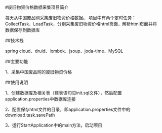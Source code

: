 #废旧物资价格数据采集项目简介 

每天从中国废品网采集废旧物资价格数据。
项目中有两个定时任务：CollectTask，LoadTask，分别采集废旧物资价格html页面，解析html页面并将数据保存到数据库

##技术栈 

spring cloud、druid、lombok、jsoup、joda-time、MySQL

##主要功能

1、采集中国废品网的废旧物资价格

##使用说明 

1、创建数据库及相关表（建表语句见init.sql文件），然后配置application.properties中数据库连接 

2、配置保存html文件的目录，即application.properties文件中的download.task.savePath 

3、运行StartApplication中的main方法，启动项目 

